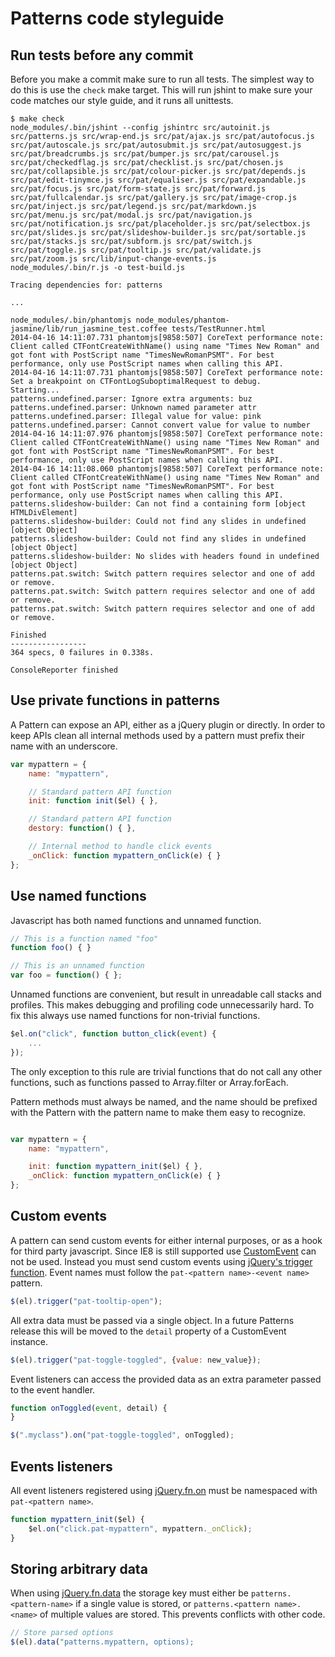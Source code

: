 Patterns code styleguide
========================

Run tests before any commit
---------------------------

Before you make a commit make sure to run all tests. The simplest way to do
this is use the ``check`` make target. This will run jshint to make sure your
code matches our style guide, and it runs all unittests.

```
$ make check
node_modules/.bin/jshint --config jshintrc src/autoinit.js src/patterns.js src/wrap-end.js src/pat/ajax.js src/pat/autofocus.js src/pat/autoscale.js src/pat/autosubmit.js src/pat/autosuggest.js src/pat/breadcrumbs.js src/pat/bumper.js src/pat/carousel.js src/pat/checkedflag.js src/pat/checklist.js src/pat/chosen.js src/pat/collapsible.js src/pat/colour-picker.js src/pat/depends.js src/pat/edit-tinymce.js src/pat/equaliser.js src/pat/expandable.js src/pat/focus.js src/pat/form-state.js src/pat/forward.js src/pat/fullcalendar.js src/pat/gallery.js src/pat/image-crop.js src/pat/inject.js src/pat/legend.js src/pat/markdown.js src/pat/menu.js src/pat/modal.js src/pat/navigation.js src/pat/notification.js src/pat/placeholder.js src/pat/selectbox.js src/pat/slides.js src/pat/slideshow-builder.js src/pat/sortable.js src/pat/stacks.js src/pat/subform.js src/pat/switch.js src/pat/toggle.js src/pat/tooltip.js src/pat/validate.js src/pat/zoom.js src/lib/input-change-events.js
node_modules/.bin/r.js -o test-build.js

Tracing dependencies for: patterns

...

node_modules/.bin/phantomjs node_modules/phantom-jasmine/lib/run_jasmine_test.coffee tests/TestRunner.html
2014-04-16 14:11:07.731 phantomjs[9858:507] CoreText performance note: Client called CTFontCreateWithName() using name "Times New Roman" and got font with PostScript name "TimesNewRomanPSMT". For best performance, only use PostScript names when calling this API.
2014-04-16 14:11:07.731 phantomjs[9858:507] CoreText performance note: Set a breakpoint on CTFontLogSuboptimalRequest to debug.
Starting...
patterns.undefined.parser: Ignore extra arguments: buz
patterns.undefined.parser: Unknown named parameter attr
patterns.undefined.parser: Illegal value for value: pink
patterns.undefined.parser: Cannot convert value for value to number
2014-04-16 14:11:07.976 phantomjs[9858:507] CoreText performance note: Client called CTFontCreateWithName() using name "Times New Roman" and got font with PostScript name "TimesNewRomanPSMT". For best performance, only use PostScript names when calling this API.
2014-04-16 14:11:08.060 phantomjs[9858:507] CoreText performance note: Client called CTFontCreateWithName() using name "Times New Roman" and got font with PostScript name "TimesNewRomanPSMT". For best performance, only use PostScript names when calling this API.
patterns.slideshow-builder: Can not find a containing form [object HTMLDivElement]
patterns.slideshow-builder: Could not find any slides in undefined [object Object]
patterns.slideshow-builder: Could not find any slides in undefined [object Object]
patterns.slideshow-builder: No slides with headers found in undefined [object Object]
patterns.pat.switch: Switch pattern requires selector and one of add or remove.
patterns.pat.switch: Switch pattern requires selector and one of add or remove.
patterns.pat.switch: Switch pattern requires selector and one of add or remove.

Finished
-----------------
364 specs, 0 failures in 0.338s.

ConsoleReporter finished
```


Use private functions in patterns
---------------------------------

A Pattern can expose an API, either as a jQuery plugin or directly. In order
to keep APIs clean all internal methods used by a pattern must prefix their
name with an underscore.

```javascript
var mypattern = {
    name: "mypattern",

    // Standard pattern API function
    init: function init($el) { },

    // Standard pattern API function
    destory: function() { },

    // Internal method to handle click events
    _onClick: function mypattern_onClick(e) { }
};
```

Use named functions
-------------------

Javascript has both named functions and unnamed function.

```javascript
// This is a function named "foo"
function foo() { }

// This is an unnamed function
var foo = function() { };
```

Unnamed functions are convenient, but result in unreadable call stacks and
profiles. This makes debugging and profiling code unnecessarily hard. To fix
this always use named functions for non-trivial functions.

```javascript
$el.on("click", function button_click(event) {
    ...
});
```

The only exception to this rule are trivial functions that do not call any
other functions, such as functions passed to Array.filter or Array.forEach.

Pattern methods must always be named, and the name should be prefixed with the
Pattern with the pattern name to make them easy to recognize.

```javascript

var mypattern = {
    name: "mypattern",

    init: function mypattern_init($el) { },
    _onClick: function mypattern_onClick(e) { }
};
```


Custom events
-------------

A pattern can send custom events for either internal purposes, or as a hook for
third party javascript. Since IE8 is still supported use
[CustomEvent](http://dochub.io/#dom/customevent) can not be used. Instead you must
send custom events using [jQuery's trigger
function](http://api.jquery.com/trigger/). Event names must follow the
`pat-<pattern name>-<event name>` pattern.

```javascript
$(el).trigger("pat-tooltip-open");
```

All extra data must be passed via a single object. In a future Patterns release
this will be moved to the `detail` property of a CustomEvent instance.

```javascript
$(el).trigger("pat-toggle-toggled", {value: new_value});
```

Event listeners can access the provided data as an extra parameter passed to
the event handler.

```javascript
function onToggled(event, detail) {
}

$(".myclass").on("pat-toggle-toggled", onToggled);
```


Events listeners
----------------

All event listeners registered using [jQuery.fn.on](http://api.jquery.com/on/)
must be namespaced with `pat-<pattern name>`.

```javascript
function mypattern_init($el) {
    $el.on("click.pat-mypattern", mypattern._onClick);
}
```


Storing arbitrary data
----------------------

When using [jQuery.fn.data](http://api.jquery.com/data/) the storage key
must either be `patterns.<pattern-name>` if a single value is stored, or
`patterns.<pattern name>.<name>` of multiple values are stored. This prevents
conflicts with other code.

```javascript
// Store parsed options
$(el).data("patterns.mypattern, options);
```
